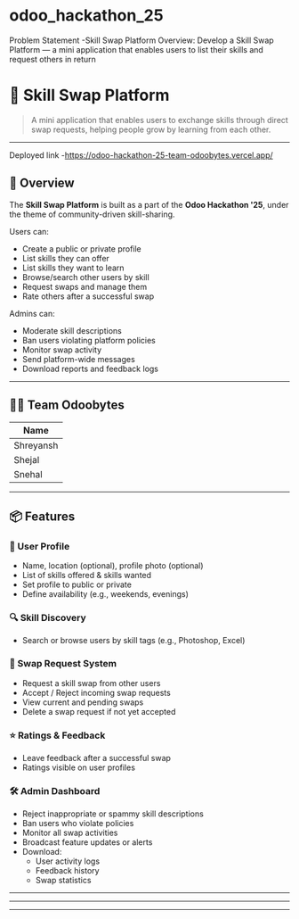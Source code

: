 # odoo_hackathon_25
Problem Statement -Skill Swap Platform
Overview:
Develop a Skill Swap Platform — a mini application that enables users to list their skills and
request others in return


# 🔁 Skill Swap Platform

> A mini application that enables users to exchange skills through direct swap requests, helping people grow by learning from each other.

---

Deployed link -https://odoo-hackathon-25-team-odoobytes.vercel.app/

## 🚀 Overview

The **Skill Swap Platform** is built as a part of the **Odoo Hackathon '25**, under the theme of community-driven skill-sharing.

Users can:
- Create a public or private profile
- List skills they can offer
- List skills they want to learn
- Browse/search other users by skill
- Request swaps and manage them
- Rate others after a successful swap

Admins can:
- Moderate skill descriptions
- Ban users violating platform policies
- Monitor swap activity
- Send platform-wide messages
- Download reports and feedback logs

---

## 👨‍💻 Team Odoobytes

| Name      | 
|-----------|
| Shreyansh | 
| Shejal    | 
| Snehal    | 

---

## 📦 Features

### 👤 User Profile
- Name, location (optional), profile photo (optional)
- List of skills offered & skills wanted
- Set profile to public or private
- Define availability (e.g., weekends, evenings)

### 🔍 Skill Discovery
- Search or browse users by skill tags (e.g., Photoshop, Excel)

### 🔁 Swap Request System
- Request a skill swap from other users
- Accept / Reject incoming swap requests
- View current and pending swaps
- Delete a swap request if not yet accepted

### ⭐ Ratings & Feedback
- Leave feedback after a successful swap
- Ratings visible on user profiles

### 🛠️ Admin Dashboard
- Reject inappropriate or spammy skill descriptions
- Ban users who violate policies
- Monitor all swap activities
- Broadcast feature updates or alerts
- Download:
  - User activity logs
  - Feedback history
  - Swap statistics

---



---



---


